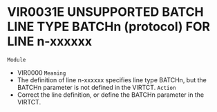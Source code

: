 # VIR0031E UNSUPPORTED BATCH LINE TYPE BATCHn (protocol) FOR LINE n-xxxxxx
`Module`
- VIR0000
`Meaning`
- The definition of line n-xxxxxx specifies line type BATCHn, but the BATCHn parameter is not defined in the VIRTCT.
`Action`
- Correct the line definition, or define the BATCHn parameter in the VIRTCT.
